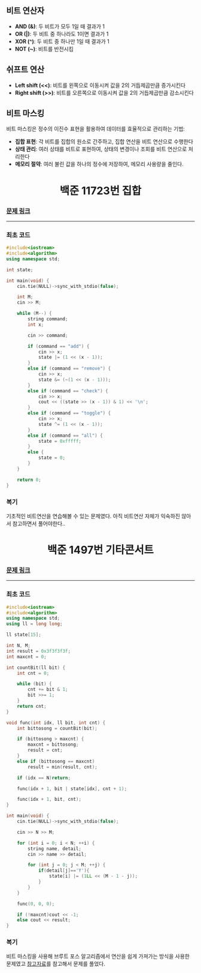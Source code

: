 ## 비트 연산자

- **AND (&)**: 두 비트가 모두 1일 때 결과가 1
- **OR (|)**: 두 비트 중 하나라도 1이면 결과가 1
- **XOR (^)**: 두 비트 중 하나만 1일 때 결과가 1
- **NOT (~)**: 비트를 반전시킴

## 쉬프트 연산

- **Left shift (<<)**: 비트를 왼쪽으로 이동시켜 값을 2의 거듭제곱만큼 증가시킨다
- **Right shift (>>)**: 비트를 오른쪽으로 이동시켜 값을 2의 거듭제곱만큼 감소시킨다

## 비트 마스킹

비트 마스킹은 정수의 이진수 표현을 활용하여 데이터를 효율적으로 관리하는 기법:

- **집합 표현**: 각 비트를 집합의 원소로 간주하고, 집합 연산을 비트 연산으로 수행한다
- **상태 관리**: 여러 상태를 비트로 표현하여, 상태의 변경이나 조회를 비트 연산으로 처리한다
- **메모리 절약**: 여러 불린 값을 하나의 정수에 저장하여, 메모리 사용량을 줄인다.


<h1 align = "center">백준 11723번 집합</h1>

### [문제 링크](https://www.acmicpc.net/problem/11723 "집합")
---

### 최초 코드

```cpp
#include<iostream>
#include<algorithm>
using namespace std;

int state;

int main(void) {
	cin.tie(NULL)->sync_with_stdio(false);

	int M;
	cin >> M;

	while (M--) {
		string command;
		int x;

		cin >> command;

		if (command == "add") {
			cin >> x;
			state |= (1 << (x - 1));
		}
		else if (command == "remove") {
			cin >> x;
			state &= (~(1 << (x - 1)));
		}
		else if (command == "check") {
			cin >> x;
			cout << ((state >> (x - 1)) & 1) << '\n';
		}
		else if (command == "toggle") {
			cin >> x;
			state ^= (1 << (x - 1));
		}
		else if (command == "all") {
			state = 0xfffff;
		}
		else {
			state = 0;
		}
	}

	return 0;
}
```

### 복기
기초적인 비트연산을 연습해볼 수 있는 문제였다. 아직 비트연산 자체가 익숙하진 않아서 참고하면서 풀어야한다..

<h1 align = "center">백준 1497번 기타콘서트</h1>

### [문제 링크](https://www.acmicpc.net/problem/1497 "기타콘서트")
---

### 최초 코드

```cpp
#include<iostream>
#include<algorithm>
using namespace std;
using ll = long long;

ll state[15];

int N, M;
int result = 0x3f3f3f3f;
int maxcnt = 0;

int countBit(ll bit) {
	int cnt = 0;

	while (bit) {
		cnt += bit & 1;
		bit >>= 1;
	}
	return cnt;
}

void func(int idx, ll bit, int cnt) {
	int bittosong = countBit(bit);

	if (bittosong > maxcnt) {
		maxcnt = bittosong;
		result = cnt;
	}
	else if (bittosong == maxcnt)
		result = min(result, cnt);

	if (idx == N)return;

	func(idx + 1, bit | state[idx], cnt + 1);

	func(idx + 1, bit, cnt);
}

int main(void) {
	cin.tie(NULL)->sync_with_stdio(false);

	cin >> N >> M;

	for (int i = 0; i < N; ++i) {
		string name, detail;
		cin >> name >> detail;

		for (int j = 0; j < M; ++j) {
			if(detail[j]=='Y'){
				state[i] |= (1LL << (M - 1 - j));
			}
		}
	}

	func(0, 0, 0);

	if (!maxcnt)cout << -1;
	else cout << result;
}
```

### 복기
비트 마스킹을 사용해 브루트 포스 알고리즘에서 연산을 쉽게 가져가는 방식을 사용한 문제였고
[참고자료](https://go2gym365.tistory.com/186)를 참고해서 문제를 풀었다.